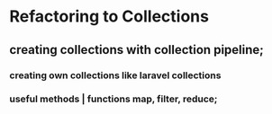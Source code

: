 <h1> Refactoring to Collections </h1>

## creating collections with collection pipeline;
### creating own collections like laravel collections
### useful methods | functions map, filter, reduce;
